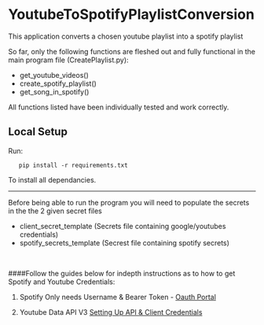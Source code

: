 # YoutubeToSpotifyPlaylistConversion
This application converts a chosen youtube playlist into a spotify playlist

So far, only the following functions are fleshed out and fully functional in the main program file (CreatePlaylist.py):

   * get_youtube_videos()
   * create_spotify_playlist()
   * get_song_in_spotify()
    
All functions listed have been individually tested and work correctly.  

## Local Setup

Run:

       pip install -r requirements.txt

To install all dependancies.

-------------------------------------------------------------------------------------

Before being able to run the program you will need to populate the secrets in the the 2 given secret files

* client_secret_template (Secrets file containing google/youtubes credentials)
* spotify_secrets_template (Secrest file containing spotify secrets)

<br>

####Follow the guides below for indepth instructions as to how to get Spotify and Youtube Credentials:

1. Spotify Only needs Username & Bearer Token - [Oauth Portal](https://developer.spotify.com/console/post-playlists/)

2. Youtube Data API V3 [Setting Up API & Client Credentials](https://developers.google.com/youtube/v3/getting-started/)









    


